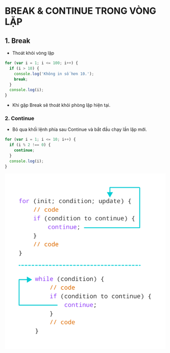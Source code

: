 # BREAK & CONTINUE TRONG VÒNG LẶP

## 1. Break

- Thoát khỏi vòng lặp

```js
for (var i = 1; i <= 100; i++) {
  if (i > 10) {
    console.log('Không in số hơn 10.');
    break;
  }
  console.log(i);
}
```

- Khi gặp Break sẽ thoát khỏi phòng lặp hiện tại.

### 2. Continue

- Bỏ qua khối lệnh phía sau Continue và bắt đầu chạy lần lặp mới.

```js
for (var i = 1; i <= 10; i++) {
  if (i % 2 !== 0) {
    continue;
  }
  console.log(i);
}
```

![Continue](./images/001.png 'Continue')
